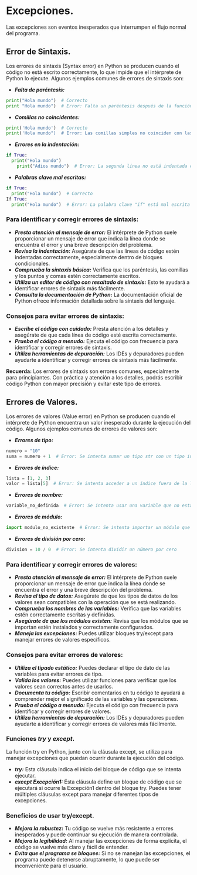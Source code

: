 # Excepciones.
Las excepciones son eventos inesperados que interrumpen el flujo normal del programa.

## Error de Sintaxis.
Los errores de sintaxis (Syntax error) en Python se producen cuando el código no está escrito correctamente, lo que impide que el intérprete de Python lo ejecute. Algunos ejemplos comunes de errores de sintaxis son:
* ***Falta de paréntesis:***
```python
print("Hola mundo")  # Correcto
print "Hola mundo")  # Error: Falta un paréntesis después de la función print
```
* ***Comillas no coincidentes:***
```python
print('Hola mundo')  # Correcto
print('Hola mundo")  # Error: Las comillas simples no coinciden con las dobles
```
* ***Errores en la indentación:***
```python
if True:
  print("Hola mundo")
    print("Adios mundo")  # Error: La segunda línea no está indentada correctamente
```
* ***Palabras clave mal escritas:***
```python
if True:
  print("Hola mundo")  # Correcto
If True:
  print("Hola mundo")  # Error: La palabra clave "if" está mal escrita
```

### Para identificar y corregir errores de sintaxis:
* ***Presta atención al mensaje de error:*** El intérprete de Python suele proporcionar un mensaje de error que indica la línea donde se encuentra el error y una breve descripción del problema.
* ***Revisa la indentación:*** Asegúrate de que las líneas de código estén indentadas correctamente, especialmente dentro de bloques condicionales.
* ***Comprueba la sintaxis básica:*** Verifica que los paréntesis, las comillas y los puntos y comas estén correctamente escritos.
* ***Utiliza un editor de código con resaltado de sintaxis:*** Esto te ayudará a identificar errores de sintaxis más fácilmente.
* ***Consulta la documentación de Python:*** La documentación oficial de Python [](https://docs.python.org/3/) ofrece información detallada sobre la sintaxis del lenguaje.

### Consejos para evitar errores de sintaxis:
* ***Escribe el código con cuidado:*** Presta atención a los detalles y asegúrate de que cada línea de código esté escrita correctamente.
* ***Prueba el código a menudo:*** Ejecuta el código con frecuencia para identificar y corregir errores de sintaxis.
* ***Utiliza herramientas de depuración:*** Los IDEs y depuradores pueden ayudarte a identificar y corregir errores de sintaxis más fácilmente.

**Recuerda:** Los errores de sintaxis son errores comunes, especialmente para principiantes. Con práctica y atención a los detalles, podrás escribir código Python con mayor precisión y evitar este tipo de errores.

## Errores de Valores.
Los errores de valores (Value error) en Python se producen cuando el intérprete de Python encuentra un valor inesperado durante la ejecución del código. Algunos ejemplos comunes de errores de valores son:
* ***Errores de tipo:***
```python
numero = "10"
suma = numero + 1  # Error: Se intenta sumar un tipo str con un tipo int
```
* ***Errores de índice:***
```python
lista = [1, 2, 3]
valor = lista[5]  # Error: Se intenta acceder a un índice fuera de la lista
```
* ***Errores de nombre:***
```python
variable_no_definida  # Error: Se intenta usar una variable que no está definida
```
* ***Errores de módulo:***
```python
import modulo_no_existente  # Error: Se intenta importar un módulo que no existe
```
* ***Errores de división por cero:***
```python
division = 10 / 0  # Error: Se intenta dividir un número por cero
```
### Para identificar y corregir errores de valores:
* ***Presta atención al mensaje de error:*** El intérprete de Python suele proporcionar un mensaje de error que indica la línea donde se encuentra el error y una breve descripción del problema.
* ***Revisa el tipo de datos:*** Asegúrate de que los tipos de datos de los valores sean compatibles con la operación que se está realizando.
* ***Comprueba los nombres de las variables:*** Verifica que las variables estén correctamente escritas y definidas.
* ***Asegúrate de que los módulos existen:*** Revisa que los módulos que se importan estén instalados y correctamente configurados.
* ***Maneja las excepciones:*** Puedes utilizar bloques try/except para manejar errores de valores específicos.

### Consejos para evitar errores de valores:
* ***Utiliza el tipado estático:*** Puedes declarar el tipo de dato de las variables para evitar errores de tipo.
* ***Valida los valores:*** Puedes utilizar funciones para verificar que los valores sean correctos antes de usarlos.
* ***Documenta tu código:*** Escribir comentarios en tu código te ayudará a comprender mejor el significado de las variables y las operaciones.
* ***Prueba el código a menudo:*** Ejecuta el código con frecuencia para identificar y corregir errores de valores.
* ***Utiliza herramientas de depuración:*** Los IDEs y depuradores pueden ayudarte a identificar y corregir errores de valores más fácilmente.

### Funciones ***try*** y ***except***.
La función try en Python, junto con la cláusula except, se utiliza para manejar excepciones que puedan ocurrir durante la ejecución del código.
* ***try:*** Esta cláusula indica el inicio del bloque de código que se intenta ejecutar.
* ***except Excepción1:*** Esta cláusula define un bloque de código que se ejecutará si ocurre la Excepción1 dentro del bloque try. Puedes tener múltiples cláusulas except para manejar diferentes tipos de excepciones.

### Beneficios de usar try/except.
* ***Mejora la robustez:*** Tu código se vuelve más resistente a errores inesperados y puede continuar su ejecución de manera controlada.
* ***Mejora la legibilidad:*** Al manejar las excepciones de forma explícita, el código se vuelve más claro y fácil de entender.
* ***Evita que el programa se bloquee:*** Si no se manejan las excepciones, el programa puede detenerse abruptamente, lo que puede ser inconveniente para el usuario.
